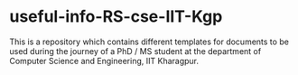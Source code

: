 # useful-info-RS-cse-IIT-Kgp
This is a repository which contains different templates for documents to be used during the journey of a PhD / MS student at the department of Computer Science and Engineering, IIT Kharagpur.
